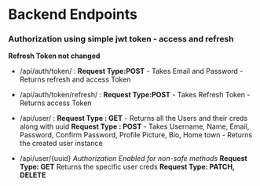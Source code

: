 
# Backend Endpoints

### Authorization using simple jwt token - access and refresh

**Refresh Token not changed**
 * /api/auth/token/ : 
        **Request Type:POST**
        - Takes Email and Password
        - Returns refresh and access Token

 * /api/auth/token/refresh/ :
        **Request Type:POST**
        - Takes Refresh Token
        - Returns access Token

 * /api/user/ :
        **Request Type : GET**
            - Returns all the Users and their creds along with uuid
        **Request Type : POST**
            - Takes Username, Name, Email, Password, Confirm Password, Profile Picture, Bio, Home town
            - Returns the created user instance
 
* /api/user/{uuid}
       *Authorization Enabled for non-safe methods*
       **Request Type: GET**
       Returns the specific user creds
       **Request Type: PATCH, DELETE**
